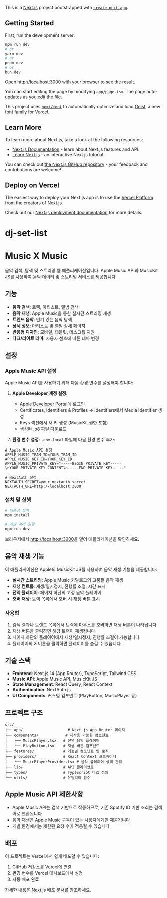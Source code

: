 This is a [Next.js](https://nextjs.org) project bootstrapped with [`create-next-app`](https://nextjs.org/docs/app/api-reference/cli/create-next-app).

## Getting Started

First, run the development server:

```bash
npm run dev
# or
yarn dev
# or
pnpm dev
# or
bun dev
```

Open [http://localhost:3000](http://localhost:3000) with your browser to see the result.

You can start editing the page by modifying `app/page.tsx`. The page auto-updates as you edit the file.

This project uses [`next/font`](https://nextjs.org/docs/app/building-your-application/optimizing/fonts) to automatically optimize and load [Geist](https://vercel.com/font), a new font family for Vercel.

## Learn More

To learn more about Next.js, take a look at the following resources:

- [Next.js Documentation](https://nextjs.org/docs) - learn about Next.js features and API.
- [Learn Next.js](https://nextjs.org/learn) - an interactive Next.js tutorial.

You can check out [the Next.js GitHub repository](https://github.com/vercel/next.js) - your feedback and contributions are welcome!

## Deploy on Vercel

The easiest way to deploy your Next.js app is to use the [Vercel Platform](https://vercel.com/new?utm_medium=default-template&filter=next.js&utm_source=create-next-app&utm_campaign=create-next-app-readme) from the creators of Next.js.

Check out our [Next.js deployment documentation](https://nextjs.org/docs/app/building-your-application/deploying) for more details.

# dj-set-list

# Music X Music

음악 검색, 탐색 및 스트리밍 웹 애플리케이션입니다. Apple Music API와 MusicKit JS를 사용하여 음악 데이터 및 스트리밍 서비스를 제공합니다.

## 기능

- **음악 검색**: 트랙, 아티스트, 앨범 검색
- **음악 재생**: Apple Music을 통한 실시간 스트리밍 재생
- **트렌드 음악**: 인기 있는 음악 탐색
- **상세 정보**: 아티스트 및 앨범 상세 페이지
- **반응형 디자인**: 모바일, 태블릿, 데스크톱 지원
- **다크/라이트 테마**: 사용자 선호에 따른 테마 변경

## 설정

### Apple Music API 설정

Apple Music API를 사용하기 위해 다음 환경 변수를 설정해야 합니다:

1. **Apple Developer 계정 설정**:

   - [Apple Developer Portal](https://developer.apple.com/account/)에 로그인
   - Certificates, Identifiers & Profiles → Identifiers에서 Media Identifier 생성
   - Keys 섹션에서 새 키 생성 (MusicKit 권한 포함)
   - 생성된 .p8 파일 다운로드

2. **환경 변수 설정**:
   `.env.local` 파일에 다음 환경 변수 추가:

```env
# Apple Music API 설정
APPLE_MUSIC_TEAM_ID=YOUR_TEAM_ID
APPLE_MUSIC_KEY_ID=YOUR_KEY_ID
APPLE_MUSIC_PRIVATE_KEY="-----BEGIN PRIVATE KEY-----\nYOUR_PRIVATE_KEY_CONTENT\n-----END PRIVATE KEY-----"

# NextAuth 설정
NEXTAUTH_SECRET=your_nextauth_secret
NEXTAUTH_URL=http://localhost:3000
```

### 설치 및 실행

```bash
# 의존성 설치
npm install

# 개발 서버 실행
npm run dev
```

브라우저에서 [http://localhost:3000](http://localhost:3000)을 열어 애플리케이션을 확인하세요.

## 음악 재생 기능

이 애플리케이션은 Apple의 MusicKit JS를 사용하여 음악 재생 기능을 제공합니다:

- **실시간 스트리밍**: Apple Music 카탈로그의 고품질 음악 재생
- **재생 컨트롤**: 재생/일시정지, 진행률 조절, 시간 표시
- **전역 플레이어**: 페이지 하단의 고정 음악 플레이어
- **호버 재생**: 트랙 목록에서 호버 시 재생 버튼 표시

### 사용법

1. 검색 결과나 트렌드 목록에서 트랙에 마우스를 호버하면 재생 버튼이 나타납니다
2. 재생 버튼을 클릭하면 해당 트랙이 재생됩니다
3. 페이지 하단의 플레이어에서 재생/일시정지, 진행률 조절이 가능합니다
4. 플레이어의 X 버튼을 클릭하면 플레이어를 숨길 수 있습니다

## 기술 스택

- **Frontend**: Next.js 14 (App Router), TypeScript, Tailwind CSS
- **Music API**: Apple Music API, MusicKit JS
- **State Management**: React Query, React Context
- **Authentication**: NextAuth.js
- **UI Components**: 커스텀 컴포넌트 (PlayButton, MusicPlayer 등)

## 프로젝트 구조

```
src/
├── app/                    # Next.js App Router 페이지
├── components/            # 재사용 가능한 컴포넌트
│   ├── MusicPlayer.tsx   # 전역 음악 플레이어
│   └── PlayButton.tsx    # 재생 버튼 컴포넌트
├── features/             # 기능별 컴포넌트 및 로직
├── providers/            # React Context 프로바이더
│   └── MusicPlayerProvider.tsx # 음악 플레이어 상태 관리
├── lib/                  # API 클라이언트
├── types/                # TypeScript 타입 정의
└── utils/                # 유틸리티 함수
```

## Apple Music API 제한사항

- Apple Music API는 검색 기반으로 작동하므로, 기존 Spotify ID 기반 조회는 검색어로 변환됩니다
- 음악 재생은 Apple Music 구독이 있는 사용자에게만 제공됩니다
- 개발 환경에서는 제한된 요청 수가 적용될 수 있습니다

## 배포

이 프로젝트는 Vercel에서 쉽게 배포할 수 있습니다:

1. GitHub 저장소를 Vercel에 연결
2. 환경 변수를 Vercel 대시보드에서 설정
3. 자동 배포 완료

자세한 내용은 [Next.js 배포 문서](https://nextjs.org/docs/app/building-your-application/deploying)를 참조하세요.
